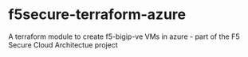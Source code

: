 # f5secure-terraform-azure
A terraform module to create f5-bigip-ve VMs in azure - part of the F5 Secure Cloud Architectue project
